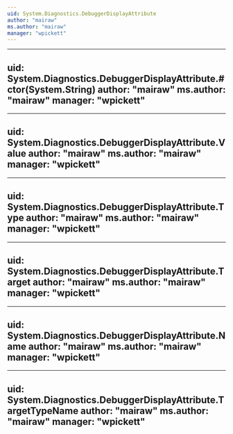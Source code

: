 ```yaml
---
uid: System.Diagnostics.DebuggerDisplayAttribute
author: "mairaw"
ms.author: "mairaw"
manager: "wpickett"
---
```


---
uid: System.Diagnostics.DebuggerDisplayAttribute.#ctor(System.String)
author: "mairaw"
ms.author: "mairaw"
manager: "wpickett"
---

---
uid: System.Diagnostics.DebuggerDisplayAttribute.Value
author: "mairaw"
ms.author: "mairaw"
manager: "wpickett"
---

---
uid: System.Diagnostics.DebuggerDisplayAttribute.Type
author: "mairaw"
ms.author: "mairaw"
manager: "wpickett"
---

---
uid: System.Diagnostics.DebuggerDisplayAttribute.Target
author: "mairaw"
ms.author: "mairaw"
manager: "wpickett"
---

---
uid: System.Diagnostics.DebuggerDisplayAttribute.Name
author: "mairaw"
ms.author: "mairaw"
manager: "wpickett"
---

---
uid: System.Diagnostics.DebuggerDisplayAttribute.TargetTypeName
author: "mairaw"
ms.author: "mairaw"
manager: "wpickett"
---
